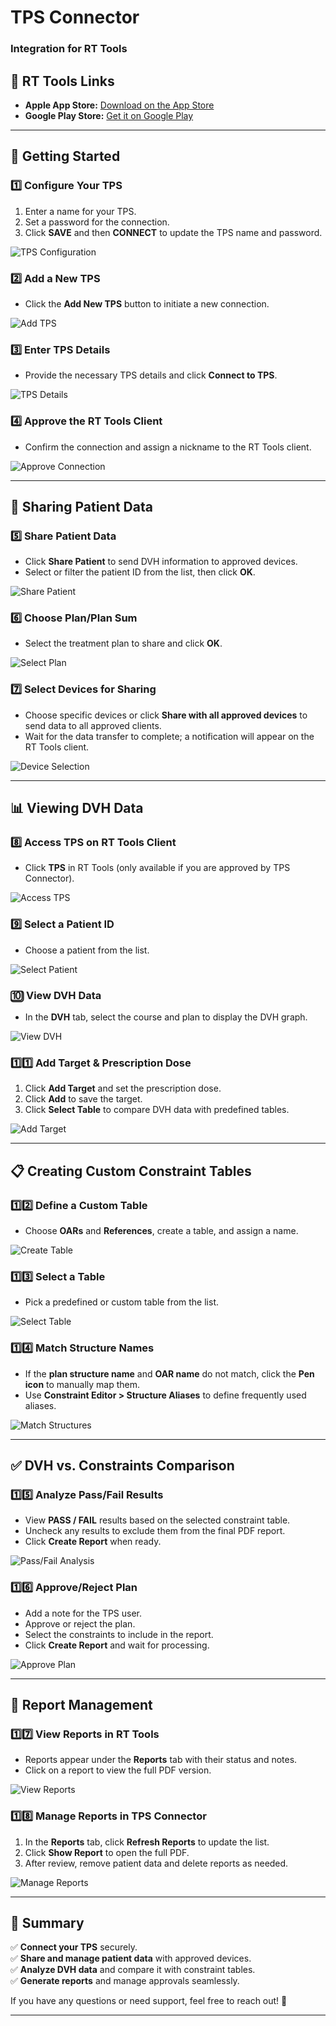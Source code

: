 # TPS Connector  
### Integration for RT Tools  

## 📱 RT Tools Links  
- **Apple App Store:** [Download on the App Store](https://apps.apple.com/tr/app/radiotherapy-tools/id6742157886?l)  
- **Google Play Store:** [Get it on Google Play](https://play.google.com/store/apps/details?id=com.dyerol.radiotherapytools)  

---

## 🚀 Getting Started  

### 1️⃣ Configure Your TPS  
1. Enter a name for your TPS.  
2. Set a password for the connection.  
3. Click **SAVE** and then **CONNECT** to update the TPS name and password.  

![TPS Configuration](https://github.com/user-attachments/assets/63540a14-61c5-4ebb-af6e-5fb3f6ab7790)  

### 2️⃣ Add a New TPS  
- Click the **Add New TPS** button to initiate a new connection.  

![Add TPS](https://github.com/user-attachments/assets/8623e762-b90f-431b-ba91-d251e3d5e4f1)  

### 3️⃣ Enter TPS Details  
- Provide the necessary TPS details and click **Connect to TPS**.  

![TPS Details](https://github.com/user-attachments/assets/c57b1d97-5751-4a98-88ed-a40904adc7be)  

### 4️⃣ Approve the RT Tools Client  
- Confirm the connection and assign a nickname to the RT Tools client.  

![Approve Connection](https://github.com/user-attachments/assets/333314a3-c06f-42f2-89b0-b46d9b3ef8cb)  

---

## 🔄 Sharing Patient Data  

### 5️⃣ Share Patient Data  
- Click **Share Patient** to send DVH information to approved devices.  
- Select or filter the patient ID from the list, then click **OK**.  

![Share Patient](https://github.com/user-attachments/assets/9f777851-9b25-4a9c-90e8-d2dce9803066)  

### 6️⃣ Choose Plan/Plan Sum  
- Select the treatment plan to share and click **OK**.  

![Select Plan](https://github.com/user-attachments/assets/fa66f010-0e7d-4409-831c-b73eae299dc4)  

### 7️⃣ Select Devices for Sharing  
- Choose specific devices or click **Share with all approved devices** to send data to all approved clients.  
- Wait for the data transfer to complete; a notification will appear on the RT Tools client.  

![Device Selection](https://github.com/user-attachments/assets/c8335335-ea65-4d86-8ac3-220ca9a39e77)  

---

## 📊 Viewing DVH Data  

### 8️⃣ Access TPS on RT Tools Client  
- Click **TPS** in RT Tools (only available if you are approved by TPS Connector).  

![Access TPS](https://github.com/user-attachments/assets/8f7d0761-882a-4b8f-aef6-976a9d691d0f)  

### 9️⃣ Select a Patient ID  
- Choose a patient from the list.  

![Select Patient](https://github.com/user-attachments/assets/4b6706d0-0e04-4f46-bc60-f8ba544aaa5f)  

### 🔟 View DVH Data  
- In the **DVH** tab, select the course and plan to display the DVH graph.  

![View DVH](https://github.com/user-attachments/assets/5dca0e89-f509-4d2f-8f95-a23a9736091e)  

### 1️⃣1️⃣ Add Target & Prescription Dose  
1. Click **Add Target** and set the prescription dose.  
2. Click **Add** to save the target.  
3. Click **Select Table** to compare DVH data with predefined tables.  

![Add Target](https://github.com/user-attachments/assets/b0f15328-af64-43ad-a56f-ace6b01643c5)  

---

## 📋 Creating Custom Constraint Tables  

### 1️⃣2️⃣ Define a Custom Table  
- Choose **OARs** and **References**, create a table, and assign a name.  

![Create Table](https://github.com/user-attachments/assets/2b6a598f-e895-495d-9a11-a7034c41f0c6)  

### 1️⃣3️⃣ Select a Table  
- Pick a predefined or custom table from the list.  

![Select Table](https://github.com/user-attachments/assets/7b4f9a8e-fd75-4d7e-9330-220e0a5ca2e2)  

### 1️⃣4️⃣ Match Structure Names  
- If the **plan structure name** and **OAR name** do not match, click the **Pen icon** to manually map them.  
- Use **Constraint Editor > Structure Aliases** to define frequently used aliases.  

![Match Structures](https://github.com/user-attachments/assets/9b029e3e-2522-47e7-96b5-9cfac4cf2e2a)  

---

## ✅ DVH vs. Constraints Comparison  

### 1️⃣5️⃣ Analyze Pass/Fail Results  
- View **PASS / FAIL** results based on the selected constraint table.  
- Uncheck any results to exclude them from the final PDF report.  
- Click **Create Report** when ready.  

![Pass/Fail Analysis](https://github.com/user-attachments/assets/df95e5ef-07c1-48f6-abe4-90e10e04e7e3)  

### 1️⃣6️⃣ Approve/Reject Plan  
- Add a note for the TPS user.  
- Approve or reject the plan.  
- Select the constraints to include in the report.  
- Click **Create Report** and wait for processing.  

![Approve Plan](https://github.com/user-attachments/assets/f284501c-0a7e-4361-8f52-cbf0edf60049)  

---

## 📄 Report Management  

### 1️⃣7️⃣ View Reports in RT Tools  
- Reports appear under the **Reports** tab with their status and notes.  
- Click on a report to view the full PDF version.  

![View Reports](https://github.com/user-attachments/assets/2885f64b-9b53-45ef-96d1-80da7fcec804)  

### 1️⃣8️⃣ Manage Reports in TPS Connector  
1. In the **Reports** tab, click **Refresh Reports** to update the list.  
2. Click **Show Report** to open the full PDF.  
3. After review, remove patient data and delete reports as needed.  

![Manage Reports](https://github.com/user-attachments/assets/d86db824-7380-4ad1-9b7d-28fc3643bea4)  

---

## 🎯 Summary  
✅ **Connect your TPS** securely.  
✅ **Share and manage patient data** with approved devices.  
✅ **Analyze DVH data** and compare it with constraint tables.  
✅ **Generate reports** and manage approvals seamlessly.  

If you have any questions or need support, feel free to reach out! 🚀  

---
